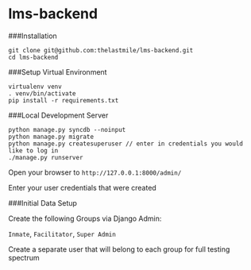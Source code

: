 # lms-backend


###Installation
```
git clone git@github.com:thelastmile/lms-backend.git
cd lms-backend
```

###Setup Virtual Environment
```
virtualenv venv
. venv/bin/activate
pip install -r requirements.txt
```

###Local Development Server
```
python manage.py syncdb --noinput
python manage.py migrate
python manage.py createsuperuser // enter in credentials you would like to log in
./manage.py runserver
```

Open your browser to ```http://127.0.0.1:8000/admin/```

Enter your user credentials that were created

###Initial Data Setup

Create the following Groups via Django Admin:

`Inmate`, `Facilitator`, `Super Admin`

Create a separate user that will belong to each group for full testing spectrum
